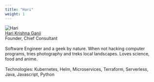 ```yaml
---
title: "Hari"
weight: 1
---
```

![Hari](hari.png.png)
<br/>
[Hari Krishna Ganji](https://www.linkedin.com/in/harikrishnaganji/)
<br/>
Founder, Chief Consultant
<br/><br/>
Software Engineer and a geek by nature. When not hacking computer programs, tries photography and treks local landscapes. Loves science, food and anime.
<br/><br/>
Technologies: Kubernetes, Helm, Microservices, Terraform, Serverless, Java, Javascript, Python

